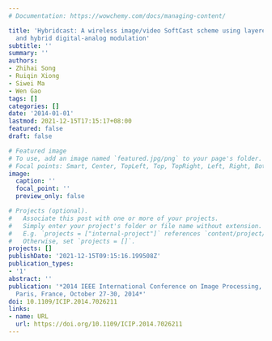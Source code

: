 ```yaml
---
# Documentation: https://wowchemy.com/docs/managing-content/

title: 'Hybridcast: A wireless image/video SoftCast scheme using layered representation
  and hybrid digital-analog modulation'
subtitle: ''
summary: ''
authors:
- Zhihai Song
- Ruiqin Xiong
- Siwei Ma
- Wen Gao
tags: []
categories: []
date: '2014-01-01'
lastmod: 2021-12-15T17:15:17+08:00
featured: false
draft: false

# Featured image
# To use, add an image named `featured.jpg/png` to your page's folder.
# Focal points: Smart, Center, TopLeft, Top, TopRight, Left, Right, BottomLeft, Bottom, BottomRight.
image:
  caption: ''
  focal_point: ''
  preview_only: false

# Projects (optional).
#   Associate this post with one or more of your projects.
#   Simply enter your project's folder or file name without extension.
#   E.g. `projects = ["internal-project"]` references `content/project/deep-learning/index.md`.
#   Otherwise, set `projects = []`.
projects: []
publishDate: '2021-12-15T09:15:16.199508Z'
publication_types:
- '1'
abstract: ''
publication: '*2014 IEEE International Conference on Image Processing, ICIP 2014,
  Paris, France, October 27-30, 2014*'
doi: 10.1109/ICIP.2014.7026211
links:
- name: URL
  url: https://doi.org/10.1109/ICIP.2014.7026211
---
```


